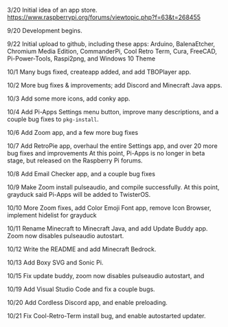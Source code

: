 3/20
Initial idea of an app store.
https://www.raspberrypi.org/forums/viewtopic.php?f=63&t=268455

9/20
Development begins.

9/22
Initial upload to github, including these apps: Arduino, BalenaEtcher, Chromium Media Edition, CommanderPi, Cool Retro Term, Cura, FreeCAD, Pi-Power-Tools, Raspi2png, and Windows 10 Theme

10/1
Many bugs fixed, createapp added, and add TBOPlayer app.

10/2
More bug fixes & improvements; add Discord and Minecraft Java apps.

10/3
Add some more icons, add conky app.

10/4
Add Pi-Apps Settings menu button, improve many descriptions, and a couple bug fixes to `pkg-install`.

10/6
Add Zoom app, and a few more bug fixes

10/7
Add RetroPie app, overhaul the entire Settings app, and over 20 more bug fixes and improvements
At this point, Pi-Apps is no longer in beta stage, but released on the Raspberry Pi forums.

10/8
Add Email Checker app, and a couple bug fixes

10/9
Make Zoom install pulseaudio, and compile successfully. 
At this point, grayduck said Pi-Apps will be added to TwisterOS.

10/10
More Zoom fixes, add Color Emoji Font app, remove Icon Browser, implement hidelist for grayduck

10/11
Rename Minecraft to Minecraft Java, and add Update Buddy app. Zoom now disables pulseaudio autostart.

10/12
Write the README and add Minecraft Bedrock.

10/13
Add Boxy SVG and Sonic Pi.

10/15
Fix update buddy, zoom now disables pulseaudio autostart, and 

10/19
Add Visual Studio Code and fix a couple bugs.

10/20
Add Cordless Discord app, and enable preloading.

10/21
Fix Cool-Retro-Term install bug, and enable autostarted updater.
